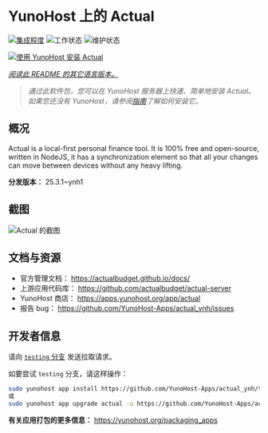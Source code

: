 <!--
注意：此 README 由 <https://github.com/YunoHost/apps/tree/master/tools/readme_generator> 自动生成
请勿手动编辑。
-->

# YunoHost 上的 Actual

[![集成程度](https://apps.yunohost.org/badge/integration/actual)](https://ci-apps.yunohost.org/ci/apps/actual/)
![工作状态](https://apps.yunohost.org/badge/state/actual)
![维护状态](https://apps.yunohost.org/badge/maintained/actual)

[![使用 YunoHost 安装 Actual](https://install-app.yunohost.org/install-with-yunohost.svg)](https://install-app.yunohost.org/?app=actual)

*[阅读此 README 的其它语言版本。](./ALL_README.md)*

> *通过此软件包，您可以在 YunoHost 服务器上快速、简单地安装 Actual。*  
> *如果您还没有 YunoHost，请参阅[指南](https://yunohost.org/install)了解如何安装它。*

## 概况

Actual is a local-first personal finance tool. It is 100% free and open-source, written in NodeJS, it has a synchronization element so that all your changes can move between devices without any heavy lifting.

**分发版本：** 25.3.1~ynh1

## 截图

![Actual 的截图](./doc/screenshots/screenshot.png)

## 文档与资源

- 官方管理文档： <https://actualbudget.github.io/docs/>
- 上游应用代码库： <https://github.com/actualbudget/actual-server>
- YunoHost 商店： <https://apps.yunohost.org/app/actual>
- 报告 bug： <https://github.com/YunoHost-Apps/actual_ynh/issues>

## 开发者信息

请向 [`testing` 分支](https://github.com/YunoHost-Apps/actual_ynh/tree/testing) 发送拉取请求。

如要尝试 `testing` 分支，请这样操作：

```bash
sudo yunohost app install https://github.com/YunoHost-Apps/actual_ynh/tree/testing --debug
或
sudo yunohost app upgrade actual -u https://github.com/YunoHost-Apps/actual_ynh/tree/testing --debug
```

**有关应用打包的更多信息：** <https://yunohost.org/packaging_apps>
